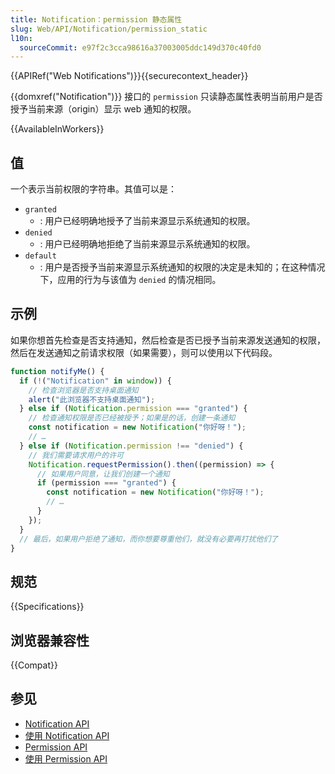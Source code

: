 ```yaml
---
title: Notification：permission 静态属性
slug: Web/API/Notification/permission_static
l10n:
  sourceCommit: e97f2c3cca98616a37003005ddc149d370c40fd0
---
```


{{APIRef("Web Notifications")}}{{securecontext_header}}

{{domxref("Notification")}} 接口的 `permission` 只读静态属性表明当前用户是否授予当前来源（origin）显示 web 通知的权限。

{{AvailableInWorkers}}

## 值

一个表示当前权限的字符串。其值可以是：

- `granted`
  - : 用户已经明确地授予了当前来源显示系统通知的权限。
- `denied`
  - : 用户已经明确地拒绝了当前来源显示系统通知的权限。
- `default`
  - : 用户是否授予当前来源显示系统通知的权限的决定是未知的；在这种情况下，应用的行为与该值为 `denied` 的情况相同。

## 示例

如果你想首先检查是否支持通知，然后检查是否已授予当前来源发送通知的权限，然后在发送通知之前请求权限（如果需要），则可以使用以下代码段。

```js
function notifyMe() {
  if (!("Notification" in window)) {
    // 检查浏览器是否支持桌面通知
    alert("此浏览器不支持桌面通知");
  } else if (Notification.permission === "granted") {
    // 检查通知权限是否已经被授予；如果是的话，创建一条通知
    const notification = new Notification("你好呀！");
    // …
  } else if (Notification.permission !== "denied") {
    // 我们需要请求用户的许可
    Notification.requestPermission().then((permission) => {
      // 如果用户同意，让我们创建一个通知
      if (permission === "granted") {
        const notification = new Notification("你好呀！");
        // …
      }
    });
  }
  // 最后，如果用户拒绝了通知，而你想要尊重他们，就没有必要再打扰他们了
}
```

## 规范

{{Specifications}}

## 浏览器兼容性

{{Compat}}

## 参见

- [Notification API](/zh-CN/docs/Web/API/Notifications_API)
- [使用 Notification API](/zh-CN/docs/Web/API/Notifications_API/Using_the_Notifications_API)
- [Permission API](/zh-CN/docs/Web/API/Permissions_API)
- [使用 Permission API](/zh-CN/docs/Web/API/Permissions_API/Using_the_Permissions_API)
